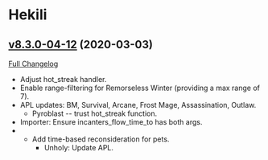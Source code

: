 # Hekili

## [v8.3.0-04-12](https://github.com/Hekili/hekili/tree/v8.3.0-04-12) (2020-03-03)
[Full Changelog](https://github.com/Hekili/hekili/compare/v8.3.0-04-11...v8.3.0-04-12)

- Adjust hot\_streak handler.  
- Enable range-filtering for Remorseless Winter (providing a max range of 7).  
- APL updates:  BM, Survival, Arcane, Frost Mage, Assassination, Outlaw.  
    - Pyroblast -- trust hot\_streak function.  
- Importer:  Ensure incanters\_flow\_time\_to has both args.  
- - Add time-based reconsideration for pets.  
    - Unholy:  Update APL.  
